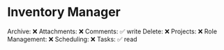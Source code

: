 # Inventory Manager

Archive: ❌
Attachments: ❌
Comments: ✅ write
Delete: ❌
Projects: ❌
Role Management: ❌
Scheduling: ❌
Tasks: ✅ read